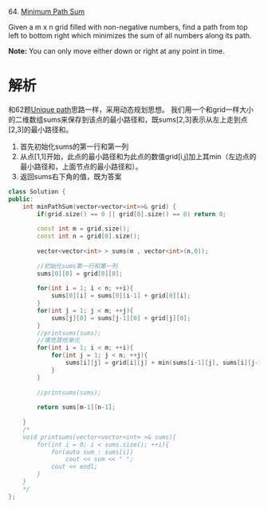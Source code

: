 64\. [Minimum Path Sum](https://leetcode.com/problems/minimum-path-sum)

Given a m x n grid filled with non-negative numbers, find a path from top left to bottom right 
which minimizes the sum of all numbers along its path.

**Note:** You can only move either down or right at any point in time.

# 解析
和62题[Unique path](https://github.com/Subenle/LeetCode-in-Cpp/blob/master/062.md)思路一样，采用动态规划思想。
我们用一个和grid一样大小的二维数组sums来保存到该点的最小路径和，既sums[2,3]表示从左上走到点[2,3]的最小路径和。
1. 首先初始化sums的第一行和第一列
2. 从点[1,1]开始，此点的最小路径和为此点的数值grid[i,j]加上其min（左边点的最小路径和，上面节点的最小路径和）。
3. 返回sums右下角的值，既为答案

```cpp
class Solution {
public:
    int minPathSum(vector<vector<int>>& grid) {
        if(grid.size() == 0 || grid[0].size() == 0) return 0;
        
        const int m = grid.size();
        const int n = grid[0].size();
        
        vector<vector<int> > sums(m , vector<int>(n,0));
        
        //初始化sums第一行和第一列
        sums[0][0] = grid[0][0];
        
        for(int i = 1; i < n; ++i){
            sums[0][i] = sums[0][i-1] + grid[0][i];
        }
        for(int j = 1; j < m; ++j){
            sums[j][0] = sums[j-1][0] + grid[j][0];
        }
        //printsums(sums);
        //填充其他单元
        for(int i = 1; i < m; ++i){
            for(int j = 1; j < n; ++j){
                sums[i][j] = grid[i][j] + min(sums[i-1][j], sums[i][j-1]);
            }
        }
        
        //printsums(sums);
        
        return sums[m-1][n-1];
        
    }
    /*
    void printsums(vector<vector<int> >& sums){
        for(int i = 0; i < sums.size(); ++i){
            for(auto sum : sums[i])
                cout << sum << " ";
            cout << endl;
        }
    }
    */
};
```
